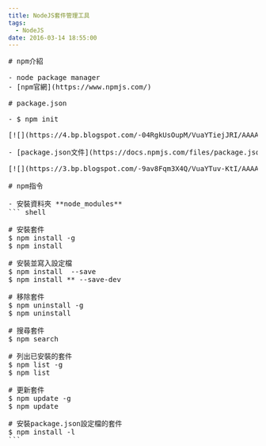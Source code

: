 ```yaml
---
title: NodeJS套件管理工具
tags:
  - NodeJS
date: 2016-03-14 18:55:00
---
```


<pre># npm介紹

- node package manager
- [npm官網](https://www.npmjs.com/)

# package.json

- $ npm init
<div class="separator" style="clear: both; text-align: center;">
[![](https://4.bp.blogspot.com/-04RgkUsOupM/VuaYTiejJRI/AAAAAAAADrE/aX4I3I-knLcwCvIya7DSSQCtZKVHylqog/s1600/01.png)](https://4.bp.blogspot.com/-04RgkUsOupM/VuaYTiejJRI/AAAAAAAADrE/aX4I3I-knLcwCvIya7DSSQCtZKVHylqog/s1600/01.png)</div>
- [package.json文件](https://docs.npmjs.com/files/package.json)
<div class="separator" style="clear: both; text-align: center;">
[![](https://3.bp.blogspot.com/-9av8Fqm3X4Q/VuaYTuv-KtI/AAAAAAAADrA/5F0Xnq8z5K4e3WGN7SnBrUMLC7YuIdh4A/s1600/02.png)](https://3.bp.blogspot.com/-9av8Fqm3X4Q/VuaYTuv-KtI/AAAAAAAADrA/5F0Xnq8z5K4e3WGN7SnBrUMLC7YuIdh4A/s1600/02.png)</div>
# npm指令

- 安裝資料夾 **node_modules**
``` shell

# 安裝套件
$ npm install -g <package-name>
$ npm install <package-name>

# 安裝並寫入設定檔
$ npm install <package-name> --save
$ npm install **<package-name> --save-dev

# 移除套件
$ npm uninstall -g <package-name>
$ npm uninstall <package-name>

# 搜尋套件
$ npm search <package-name>

# 列出已安裝的套件
$ npm list -g
$ npm list

# 更新套件
$ npm update -g
$ npm update

# 安裝package.json設定檔的套件
$ npm install -l
```</package-name></package-name></package-name></package-name></package-name></package-name></package-name>
</pre>